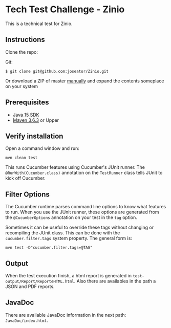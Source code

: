 # Tech Test Challenge - Zinio
This is a technical test for Zinio.

## Instructions
Clone the repo:

Git:
```
$ git clone git@github.com:joseator/Zinio.git
```

Or download a ZIP of master [manually](https://github.com/joseator/Zinio/archive/master.zip) and expand the contents someplace on your system

## Prerequisites
* [Java 15 SDK](https://www.oracle.com/java/technologies/javase/jdk15-archive-downloads.html)
* [Maven 3.6.3](https://maven.apache.org/download.cgi) or Upper

## Verify installation

Open a command window and run:

    mvn clean test

This runs Cucumber features using Cucumber's JUnit runner. The `@RunWith(Cucumber.class)` annotation on the `TestRunner`
class tells JUnit to kick off Cucumber.

## Filter Options

The Cucumber runtime parses command line options to know what features to run.
When you use the JUnit runner, these options are generated from the `@CucumberOptions` annotation on your test in the `tag` option.

Sometimes it can be useful to override these tags without changing or recompiling the JUnit class. This can be done with the
`cucumber.filter.tags` system property. The general form is:

    mvn test -D"cucumber.filter.tags=@TAG"

## Output
When the test execution finish, a html report is generated in `test-output/Report/ReporteHTML.html`.
Also there are availables in the path a JSON and PDF reports.

## JavaDoc
There are available JavaDoc information in the next path:
`JavaDoc/index.html`. 